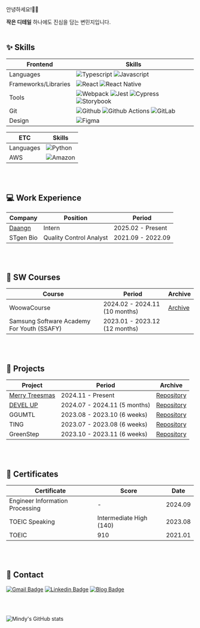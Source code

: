 안녕하세요!👋🏻<br/>

**작은 디테일** 하나에도 진심을 담는 변민지입니다.<br/><br/>




## ✨ Skills
|Frontend | Skills|
|--|-----|
| Languages | <img src="https://img.shields.io/badge/TypeScript-007ACC?style=flat-square&logo=typescript&logoColor=white" alt="Typescript"> <img src="https://img.shields.io/badge/JavaScript-F7DF1E?style=flat-square&logo=JavaScript&logoColor=white" alt="Javascript"> |
| Frameworks/Libraries | <img src="https://img.shields.io/badge/React-20232A?style=flat-square&logo=react&logoColor=61DAFB" alt="React"> <img src="https://img.shields.io/badge/React_Native-20232A?style=flat-square&logo=react&logoColor=61DAFB" alt="React Native">|
| Tools | <img src="https://img.shields.io/badge/Webpack-8DD6F9?style=flat-square&logo=Webpack&logoColor=black" alt="Webpack"> <img src="https://img.shields.io/badge/Jest-C21325?style=flat-square&logo=jest&logoColor=white" alt="Jest"> <img src="https://img.shields.io/badge/Cypress-69D3A7?style=flat-square&logo=cypress&logoColor=white" alt="Cypress"> <img src="https://img.shields.io/badge/Storybook-FF4785?style=flat-square&logo=storybook&logoColor=white" alt="Storybook"> |
| Git | <img src="https://img.shields.io/badge/GitHub-100000?style=flat-square&logo=github&logoColor=white" alt="Github"> <img src="https://img.shields.io/badge/GithubActions-2088FF?style=flat-square&logo=githubactions&logoColor=white" alt="Github Actions"> <img src="https://img.shields.io/badge/GitLab-330F63?style=flat-square&logo=gitlab&logoColor=white" alt="GitLab">|
| Design | <img src="https://img.shields.io/badge/Figma-F24E1E?style=flat-square&logo=figma&logoColor=white" alt="Figma"> |


| ETC | Skills|
|--|-----|
| Languages | <img src="https://img.shields.io/badge/Python-3776AB?style=flat-square&logo=python&logoColor=white" alt="Python"> |
| AWS | <img src="https://img.shields.io/badge/Amazon-232F3E?style=flat-square&logo=amazonwebservices&logoColor=white" alt="Amazon">

<br/><br/>

## 💻 Work Experience

| Company | Position | Period |
|--|--|--|
| [Daangn](https://www.daangn.com/kr/) | Intern | 2025.02 - Present |
| STgen Bio | Quality Control Analyst | 2021.09 - 2022.09 |


<br/><br/>

## 📖 SW Courses

| Course | Period | Archive |
|--|-----|---|
| WoowaCourse | 2024.02 - 2024.11 (10 months) | [Archive](https://github.com/chosim-dvlpr/Woowacourse-Archive) |
| Samsung Software Academy For Youth (SSAFY) | 2023.01 - 2023.12 (12 months) | |

<br/><br/>

## 🎈 Projects

| Project | Period | Archive |
|--|-----|---|
| [Merry Treesmas](https://merrytreesmas.site/) | 2024.11 - Present | [Repository](https://github.com/christmas-tree-map/christmas-tree-map) |
| [DEVEL UP](https://www.devel-up.co.kr/) | 2024.07 - 2024.11 (5 months) | [Repository](https://github.com/woowacourse-teams/2024-devel-up) | 
| GGUMTL | 2023.08 - 2023.10 (6 weeks) | [Repository](https://github.com/chosim-dvlpr/GGUMTL) | 
| TING | 2023.07 - 2023.08 (6 weeks) | [Repository](https://github.com/chosim-dvlpr/TING) | 
| GreenStep | 2023.10 - 2023.11 (6 weeks) | [Repository](https://github.com/GreenStepp/GreenStep) | 

<br/><br/>

## 🪪 Certificates

| Certificate | Score | Date |
|--|--|--|
| Engineer Information Processing | - | 2024.09 |
| TOEIC Speaking | Intermediate High (140) | 2023.08 |
| TOEIC | 910 | 2021.01 |

<br/><br/>


## 📩 Contact

[![Gmail Badge](https://img.shields.io/badge/Gmail-d14836?style=flat-square&logo=Gmail&logoColor=white&link=mailto:cho.sim.dvlpr@gmail.com)](mailto:cho.sim.dvlpr@gmail.com)
[![Linkedin Badge](https://img.shields.io/badge/-LinkedIn-0077B5?style=flat-square&logo=Linkedin&logoColor=white)](https://www.linkedin.com/in/minjibyun-729528342)
[![Blog Badge](https://img.shields.io/badge/Blog-000000?style=flat-square&logo=Tistory&logoColor=white)](https://cho-sim-developer.tistory.com/)

<br/><br/>


![Mindy's GitHub stats](https://github-readme-stats.vercel.app/api?username=chosim-dvlpr&show_icons=true&theme=bear)
